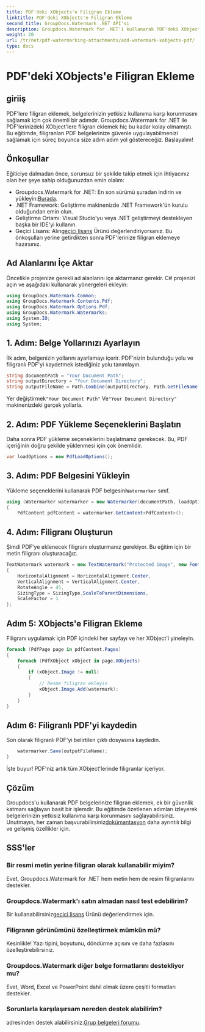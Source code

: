 ```yaml
---
title: PDF'deki XObjects'e Filigran Ekleme
linktitle: PDF'deki XObjects'e Filigran Ekleme
second_title: GroupDocs.Watermark .NET API'si
description: Groupdocs.Watermark for .NET'i kullanarak PDF'deki XObjects'e nasıl filigran ekleyeceğinizi öğrenin. Kolay uygulama için adım adım kılavuzumuzu izleyin.
weight: 20
url: /tr/net/pdf-watermarking-attachments/add-watermark-xobjects-pdf/
type: docs
---
```

# PDF'deki XObjects'e Filigran Ekleme

## giriiş
PDF'lere filigran eklemek, belgelerinizin yetkisiz kullanıma karşı korunmasını sağlamak için çok önemli bir adımdır. Groupdocs.Watermark for .NET ile PDF'lerinizdeki XObject'lere filigran eklemek hiç bu kadar kolay olmamıştı. Bu eğitimde, filigranları PDF belgelerinize güvenle uygulayabilmenizi sağlamak için süreç boyunca size adım adım yol göstereceğiz. Başlayalım!
## Önkoşullar
Eğiticiye dalmadan önce, sorunsuz bir şekilde takip etmek için ihtiyacınız olan her şeye sahip olduğunuzdan emin olalım:
-  Groupdocs.Watermark for .NET: En son sürümü şuradan indirin ve yükleyin:[Burada](https://releases.groupdocs.com/Watermark/net/).
- .NET Framework: Geliştirme makinenizde .NET Framework'ün kurulu olduğundan emin olun.
- Geliştirme Ortamı: Visual Studio'yu veya .NET geliştirmeyi destekleyen başka bir IDE'yi kullanın.
-  Geçici Lisans: Alın[geçici lisans](https://purchase.groupdocs.com/temporary-license/) Ürünü değerlendiriyorsanız.
Bu önkoşulları yerine getirdikten sonra PDF'lerinize filigran eklemeye hazırsınız.
## Ad Alanlarını İçe Aktar
Öncelikle projenize gerekli ad alanlarını içe aktarmanız gerekir. C# projenizi açın ve aşağıdaki kullanarak yönergeleri ekleyin:
```csharp
using GroupDocs.Watermark.Common;
using GroupDocs.Watermark.Contents.Pdf;
using GroupDocs.Watermark.Options.Pdf;
using GroupDocs.Watermark.Watermarks;
using System.IO;
using System;
```
## 1. Adım: Belge Yollarınızı Ayarlayın
İlk adım, belgenizin yollarını ayarlamayı içerir. PDF'nizin bulunduğu yolu ve filigranlı PDF'yi kaydetmek istediğiniz yolu tanımlayın.
```csharp
string documentPath = "Your Document Path";
string outputDirectory = "Your Document Directory";
string outputFileName = Path.Combine(outputDirectory, Path.GetFileName(documentPath));
```
 Yer değiştirmek`"Your Document Path"` Ve`"Your Document Directory"` makinenizdeki gerçek yollarla.
## 2. Adım: PDF Yükleme Seçeneklerini Başlatın
Daha sonra PDF yükleme seçeneklerini başlatmanız gerekecek. Bu, PDF içeriğinin doğru şekilde yüklenmesi için çok önemlidir.
```csharp
var loadOptions = new PdfLoadOptions();
```
## 3. Adım: PDF Belgesini Yükleyin
Yükleme seçeneklerini kullanarak PDF belgesini`Watermarker` sınıf.
```csharp
using (Watermarker watermarker = new Watermarker(documentPath, loadOptions))
{
    PdfContent pdfContent = watermarker.GetContent<PdfContent>();
```
## 4. Adım: Filigranı Oluşturun
Şimdi PDF'ye eklenecek filigranı oluşturmanız gerekiyor. Bu eğitim için bir metin filigranı oluşturacağız.
```csharp
TextWatermark watermark = new TextWatermark("Protected image", new Font("Arial", 8))
{
    HorizontalAlignment = HorizontalAlignment.Center,
    VerticalAlignment = VerticalAlignment.Center,
    RotateAngle = 45,
    SizingType = SizingType.ScaleToParentDimensions,
    ScaleFactor = 1
};
```
## Adım 5: XObjects'e Filigran Ekleme
Filigranı uygulamak için PDF içindeki her sayfayı ve her XObject'i yineleyin.
```csharp
foreach (PdfPage page in pdfContent.Pages)
{
    foreach (PdfXObject xObject in page.XObjects)
    {
        if (xObject.Image != null)
        {
            // Resme filigran ekleyin
            xObject.Image.Add(watermark);
        }
    }
}
```
## Adım 6: Filigranlı PDF'yi kaydedin
Son olarak filigranlı PDF'yi belirtilen çıktı dosyasına kaydedin.
```csharp
    watermarker.Save(outputFileName);
}
```
İşte buyur! PDF'niz artık tüm XObject'lerinde filigranlar içeriyor.
## Çözüm
 Groupdocs'u kullanarak PDF belgelerinize filigran eklemek, ek bir güvenlik katmanı sağlayan basit bir işlemdir. Bu eğitimde özetlenen adımları izleyerek belgelerinizin yetkisiz kullanıma karşı korunmasını sağlayabilirsiniz. Unutmayın, her zaman başvurabilirsiniz[dokümantasyon](https://tutorials.groupdocs.com/Watermark/net/) daha ayrıntılı bilgi ve gelişmiş özellikler için.
## SSS'ler
### Bir resmi metin yerine filigran olarak kullanabilir miyim?
Evet, Groupdocs.Watermark for .NET hem metin hem de resim filigranlarını destekler.
### Groupdocs.Watermark'ı satın almadan nasıl test edebilirim?
 Bir kullanabilirsiniz[geçici lisans](https://purchase.groupdocs.com/temporary-license/) Ürünü değerlendirmek için.
### Filigranın görünümünü özelleştirmek mümkün mü?
Kesinlikle! Yazı tipini, boyutunu, döndürme açısını ve daha fazlasını özelleştirebilirsiniz.
### Groupdocs.Watermark diğer belge formatlarını destekliyor mu?
Evet, Word, Excel ve PowerPoint dahil olmak üzere çeşitli formatları destekler.
### Sorunlarla karşılaşırsam nereden destek alabilirim?
 adresinden destek alabilirsiniz.[Grup belgeleri forumu](https://forum.groupdocs.com/c/watermark/19).